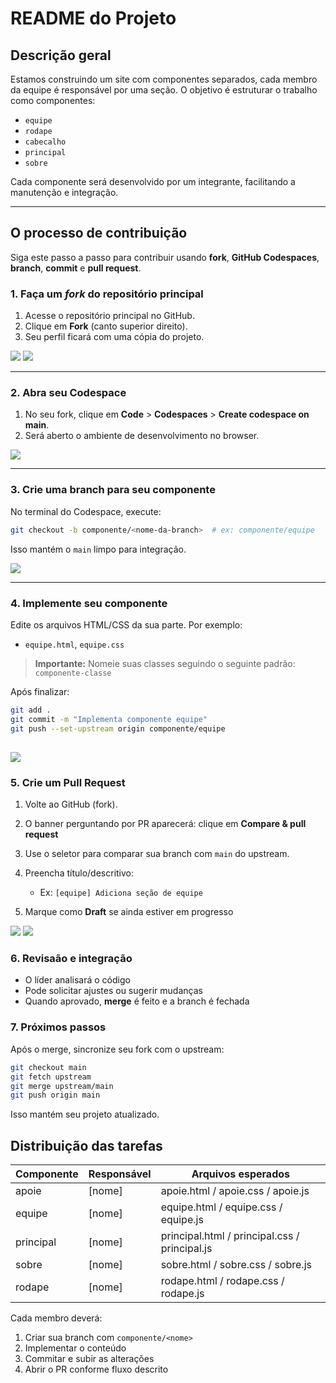 # README do Projeto

## Descrição geral

Estamos construindo um site com componentes separados, cada membro da equipe é responsável por uma seção. O objetivo é estruturar o trabalho como componentes:

- `equipe`
- `rodape`
- `cabecalho`
- `principal`
- `sobre`

Cada componente será desenvolvido por um integrante, facilitando a manutenção e integração.

---

## O processo de contribuição

Siga este passo a passo para contribuir usando **fork**, **GitHub Codespaces**, **branch**, **commit** e **pull request**.

### 1. Faça um _fork_ do repositório principal

1. Acesse o repositório principal no GitHub.
2. Clique em **Fork** (canto superior direito).
3. Seu perfil ficará com uma cópia do projeto.

<img src="./docs/1-fork.png" />
<img src="./docs/2-fork.png" />

---

### 2. Abra seu Codespace

1. No seu fork, clique em **Code** > **Codespaces** > **Create codespace on main**.
2. Será aberto o ambiente de desenvolvimento no browser.

<img src="./docs/3-codespace.png" />

---

### 3. Crie uma branch para seu componente

No terminal do Codespace, execute:

```bash
git checkout -b componente/<nome-da-branch>  # ex: componente/equipe
```

Isso mantém o `main` limpo para integração.

<img src="./docs/4-branch.png" />

---

### 4. Implemente seu componente

Edite os arquivos HTML/CSS da sua parte.
Por exemplo:

- `equipe.html`, `equipe.css`

> **Importante:** Nomeie suas classes seguindo o seguinte padrão: `componente-classe`

Após finalizar:

```bash
git add .
git commit -m "Implementa componente equipe"
git push --set-upstream origin componente/equipe
```

## <img src="./docs/5-commit.png" />

### 5. Crie um Pull Request

1. Volte ao GitHub (fork).
2. O banner perguntando por PR aparecerá: clique em **Compare & pull request**
3. Use o seletor para comparar sua branch com `main` do upstream.
4. Preencha título/descritivo:

   - Ex: `[equipe] Adiciona seção de equipe`

5. Marque como **Draft** se ainda estiver em progresso

<img src="./docs/6-pr.png" />
<img src="./docs/7-pr.png" />

### 6. Revisaão e integração

- O líder analisará o código
- Pode solicitar ajustes ou sugerir mudanças
- Quando aprovado, **merge** é feito e a branch é fechada

### 7. Próximos passos

Após o merge, sincronize seu fork com o upstream:

```bash
git checkout main
git fetch upstream
git merge upstream/main
git push origin main
```

Isso mantém seu projeto atualizado.

## Distribuição das tarefas

| Componente    | Responsável | Arquivos esperados                                        |
| ------------- | ----------- | --------------------------------------------------------- |
| apoie         | \[nome]     | apoie.html / apoie.css / apoie.js                         |
| equipe        | \[nome]     | equipe.html / equipe.css / equipe.js                      |
| principal     | \[nome]     | principal.html / principal.css / principal.js             |
| sobre         | \[nome]     | sobre.html / sobre.css / sobre.js                         |
| rodape        | \[nome]     | rodape.html / rodape.css / rodape.js                      |

Cada membro deverá:

1. Criar sua branch com `componente/<nome>`
2. Implementar o conteúdo
3. Commitar e subir as alterações
4. Abrir o PR conforme fluxo descrito
